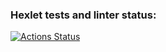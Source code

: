 ### Hexlet tests and linter status:
[![Actions Status](https://github.com/hiatus1eternity/devops-for-programmers-project-76/actions/workflows/hexlet-check.yml/badge.svg)](https://github.com/hiatus1eternity/devops-for-programmers-project-76/actions)
